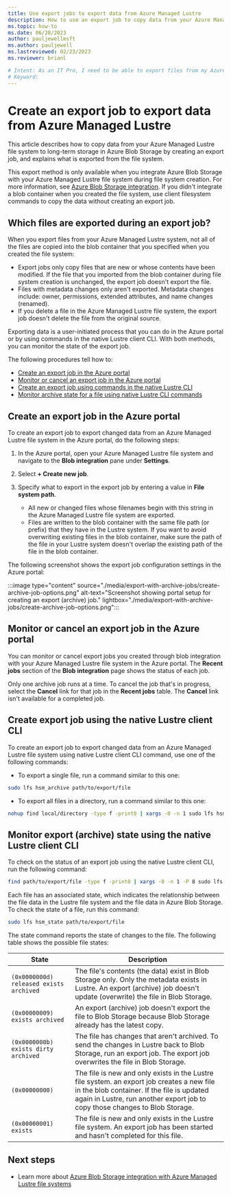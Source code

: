```yaml
---
title: Use export jobs to export data from Azure Managed Lustre
description: How to use an export job to copy data from your Azure Managed Lustre file system to long-term storage in Azure Blob Storage.
ms.topic: how-to
ms.date: 06/28/2023
author: pauljewellmsft
ms.author: pauljewell
ms.lastreviewed: 02/23/2023
ms.reviewer: brianl

# Intent: As an IT Pro, I need to be able to export files from my Azure Managed Lustre file system to longterm Azure Blob Storage.
# Keyword: 
---
```


# Create an export job to export data from Azure Managed Lustre

This article describes how to copy data from your Azure Managed Lustre file system to long-term storage in Azure Blob Storage by creating an export job, and explains what is exported from the file system.

This export method is only available when you integrate Azure Blob Storage with your Azure Managed Lustre file system during file system creation. For more information, see [Azure Blob Storage integration](amlfs-overview.md#azure-blob-storage-integration). If you didn't integrate a blob container when you created the file system, use client filesystem commands to copy the data without creating an export job.

## Which files are exported during an export job?

When you export files from your Azure Managed Lustre system, not all of the files are copied into the blob container that you specified when you created the file system:

- Export jobs only copy files that are new or whose contents have been modified. If the file that you imported from the blob container during file system creation is unchanged, the export job doesn't export the file.
- Files with metadata changes only aren't exported. Metadata changes include: owner, permissions, extended attributes, and name changes (renamed).
- If you delete a file in the Azure Managed Lustre file system, the export job doesn't delete the file from the original source.

Exporting data is a user-initiated process that you can do in the Azure portal or by using commands in the native Lustre client CLI. With both methods, you can monitor the state of the export job.

The following procedures tell how to:

- [Create an export job in the Azure portal](#create-an-export-job-in-the-azure-portal)
- [Monitor or cancel an export job in the Azure portal](#monitor-or-cancel-an-export-job-in-the-azure-portal)
- [Create an export job using commands in the native Lustre CLI](#create-export-job-using-the-native-lustre-client-cli)
- [Monitor archive state for a file using native Lustre CLI commands](#monitor-export-archive-state-using-the-native-lustre-client-cli)

## Create an export job in the Azure portal

To create an export job to export changed data from an Azure Managed Lustre file system in the Azure portal, do the following steps:

1. In the Azure portal, open your Azure Managed Lustre file system and navigate to the **Blob integration** pane under **Settings**.
1. Select **+ Create new job**.

1. Specify what to export in the export job by entering a value in **File system path**.
   - All new or changed files whose filenames begin with this string in the Azure Managed Lustre file system are exported.
   - Files are written to the blob container with the same file path (or prefix) that they have in the Lustre system. If you want to avoid overwriting existing files in the blob container, make sure the path of the file in your Lustre system doesn't overlap the existing path of the file in the blob container.

The following screenshot shows the export job configuration settings in the Azure portal:

:::image type="content" source="./media/export-with-archive-jobs/create-archive-job-options.png" alt-text="Screenshot showing portal setup for creating an export (archive) job." lightbox="./media/export-with-archive-jobs/create-archive-job-options.png":::

## Monitor or cancel an export job in the Azure portal

You can monitor or cancel export jobs you created through blob integration with your Azure Managed Lustre file system in the Azure portal. The **Recent jobs** section of the **Blob integration** page shows the status of each job.

Only one archive job runs at a time. To cancel the job that's in progress, select the **Cancel** link for that job in the **Recent jobs** table. The **Cancel** link isn't available for a completed job.

## Create export job using the native Lustre client CLI

To create an export job to export changed data from an Azure Managed Lustre file system using native Lustre client CLI command, use one of the following commands:

- To export a single file, run a command similar to this one:

```bash
sudo lfs hsm_archive path/to/export/file
```

- To export all files in a directory, run a command similar to this one:

```bash
nohup find local/directory -type f -print0 | xargs -0 -n 1 sudo lfs hsm_archive &
```

## Monitor export (archive) state using the native Lustre client CLI

To check on the status of an export job using the native Lustre client CLI, run the following command:

```bash
find path/to/export/file -type f -print0 | xargs -0 -n 1 -P 8 sudo lfs hsm_action | grep "ARCHIVE" | wc -l
```

Each file has an associated state, which indicates the relationship between the file data in the Lustre file system and the file data in Azure Blob Storage. To check the state of a file, run this command:

```bash
sudo lfs hsm_state path/to/export/file
```

The state command reports the state of changes to the file. The following table shows the possible file states:

|State|Description|
|-----|-----------|
|`(0x0000000d) released exists archived`|The file's contents (the data) exist in Blob Storage only. Only the metadata exists in Lustre. An export (archive) job doesn't update (overwrite) the file in Blob Storage.|
|`(0x00000009) exists archived`|An export (archive) job doesn't export the file to Blob Storage because Blob Storage already has the latest copy.|
|`(0x0000000b) exists dirty archived`|The file has changes that aren't archived. To send the changes in Lustre back to Blob Storage, run an export job. The export job overwrites the file in Blob Storage.|
|`(0x00000000)`|The file is new and only exists in the Lustre file system. an export job creates a new file in the blob container. If the file is updated again in Lustre, run another export job to copy those changes to Blob Storage.|
|`(0x00000001) exists`|The file is new and only exists in the Lustre file system. An export job has been started and hasn't completed for this file. |

## Next steps

- Learn more about [Azure Blob Storage integration with Azure Managed Lustre file systems](blob-integration.md)
